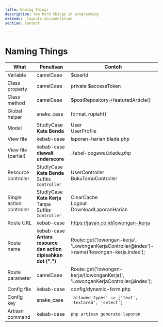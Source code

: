 ```yaml
---
title: Naming Things
description: Two hard things in programming
extends: _layouts.documentation
section: content

---
```


# Naming Things

| What                     | Penulisan                                                    | Contoh                                                       |
| ------------------------ | ------------------------------------------------------------ | ------------------------------------------------------------ |
| Variable                 | camelCase                                                    | $userId                                                      |
| Class property           | camelCase                                                    | private $accessToken                                         |
| Class method             | camelCase                                                    | $postRepository->featuredArticle()                           |
| Global helper            | snake_case                                                   | format_rupiah()                                              |
| Model                    | StudlyCase<br />**Kata Benda**                               | User<br />UserProfile                                        |
| View file                | kebab-case                                                   | laporan-harian.blade.php                                     |
| View file (partial)      | kebab-case **diawali underscore**                            | _tabel-pegawai.blade.php                                     |
| Resource controller      | StudlyCase<br />**Kata Benda**<br />Sufiks `Controller`      | UserController<br />BukuTamuController                       |
| Single action controller | StudlyCase<br />**Kata Kerja**<br />Tanpa Sufiks `Controller` | ClearCache<br />Logout<br />DownloadLaporanHarian            |
| Route URL                | kebab-case                                                   | https://javan.co.id/lowongan-kerja                           |
| Route name               | kebab-case<br />**Antara resource dan action dipisahkan dot (".")** | Route::get('lowongan-kerja', 'LowonganKerjaController@index')->name('lowongan-kerja.index'); |
| Route parameter          | camelCase                                                    | Route::get('lowongan-kerja/{lowonganKerja}', 'LowonganKerjaController@index'); |
| Config file              | kebab-case                                                   | config/dynamic-form.php                                      |
| Config key               | snake_case                                                   | `'allowed_types' => ['text', 'textarea', 'select’]`          |
| Artisan command          | kebab-case                                                   | `php artisan generate-laporan`                               |
